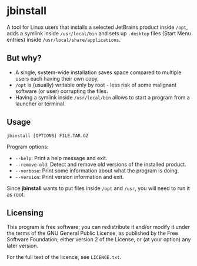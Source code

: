 # jbinstall
A tool for Linux users that installs a selected JetBrains product inside `/opt`, adds a symlink inside `/usr/local/bin`
and sets up `.desktop` files (Start Menu entries) inside `/usr/local/share/applications`.


## But why?
- A single, system-wide installation saves space compared to multiple users each having their own copy.
- `/opt` is (usually) writable only by root - less risk of some malignant software (or user) corrupting the files.
- Having a symlink inside `/usr/local/bin` allows to start a program from a launcher or terminal.


## Usage
```
jbinstall [OPTIONS] FILE.TAR.GZ
```
Program options:
- `--help`: Print a help message and exit.
- `--remove-old`: Detect and remove old versions of the installed product.
- `--verbose`: Print some information about what the program is doing.
- `--version`: Print version information and exit.

Since **jbinstall** wants to put files inside `/opt` and `/usr`, you will need to run it as root.


## Licensing
This program is free software; you can redistribute it and/or modify it under the terms of the GNU General Public License,
as published by the Free Software Foundation; either version 2 of the License, or (at your option) any later version.

For the full text of the licence, see `LICENCE.txt`.
